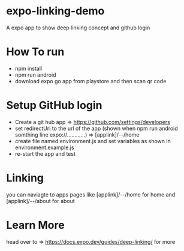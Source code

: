 # expo-linking-demo
A expo app to show deep linking concept and github login 

# How To run
- npm install
- npm run android
- download expo go app from playstore and then scan qr code


# Setup GitHub login
- Create a git hub app  => https://github.com/settings/developers
- set redirectUri to the url of the app (shown when npm run android somthing line expo://............) => [applink]/--/home
- create file named environment.js and set variables as shown in environment.example.js
- re-start the app and test

# Linking 
you can naviagte to apps pages like [applink]/--/home for home and [applink]/--/about for about 

# Learn More
head over to => https://docs.expo.dev/guides/deep-linking/ for more
